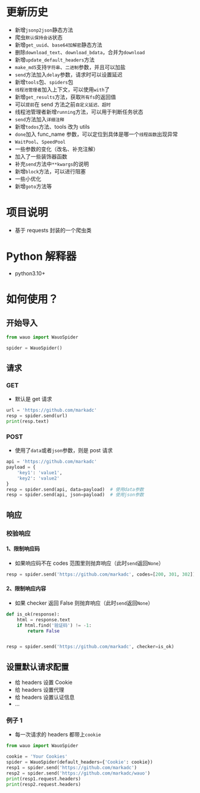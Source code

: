 # 更新历史

- 新增`jsonp2json`静态方法
- 爬虫`默认保持会话`状态
- 新增`get_uuid`、`base64加解密`静态方法
- 删除`download_text`、`download_bdata`，合并为`download`
- 新增`update_default_headers`方法
- `make_md5`支持`字符串`、`二进制`参数，并且可以加盐
- `send`方法加入`delay`参数，请求时可以设置延迟
- 新增`tools`包、`spiders`包
- `线程池管理者`加入上下文，可以使用`with`了
- 新增`get_results`方法，获取`所有fs`的返回值
- 可以`提前`在 send 方法之前`自定义延迟、超时`
- 线程池管理者新增`running`方法，可以用于判断任务状态
- `send`方法加入`详细注释`
- 新增`todos`方法、tools 改为 utils
- `done`加入 func_name 参数，可以定位到具体是哪一个`线程函数`出现异常
- `WaitPool`、`SpeedPool`
- 一些参数的变化（改名、补充注解）
- 加入了一些装饰器函数
- 补充`send`方法中`**kwargs`的说明
- 新增`block`方法，可以进行阻塞
- 一些小优化
- 新增`goto`方法等

# 项目说明

- 基于 requests 封装的一个爬虫类

# Python 解释器

- python3.10+

# 如何使用？

## 开始导入

```python
from wauo import WauoSpider

spider = WauoSpider()
```

## 请求

### GET

- 默认是 get 请求

```python
url = 'https://github.com/markadc'
resp = spider.send(url)
print(resp.text)
```

### POST

- 使用了`data`或者`json`参数，则是 post 请求

```python
api = 'https://github.com/markadc'
payload = {
    'key1': 'value1',
    'key2': 'value2'
}
resp = spider.send(api, data=payload)  # 使用data参数
resp = spider.send(api, json=payload)  # 使用json参数
```

## 响应

### 校验响应

#### 1、限制响应码

- 如果响应码不在 codes 范围里则抛弃响应（此时`send`返回`None`）

```python
resp = spider.send('https://github.com/markadc', codes=[200, 301, 302])
```

#### 2、限制响应内容

- 如果 checker 返回 False 则抛弃响应（此时`send`返回`None`）

```python
def is_ok(response):
    html = response.text
    if html.find('验证码') != -1:
        return False


resp = spider.send('https://github.com/markadc', checker=is_ok)
```

## 设置默认请求配置

- 给 headers 设置 Cookie
- 给 headers 设置代理
- 给 headers 设置认证信息
- ...

### 例子 1

- 每一次请求的 headers 都带上`cookie`

```python
from wauo import WauoSpider

cookie = 'Your Cookies'
spider = WauoSpider(default_headers={'Cookie': cookie})
resp1 = spider.send('https://github.com/markadc')
resp2 = spider.send('https://github.com/markadc/wauo')
print(resp1.request.headers)
print(resp2.request.headers)
```
